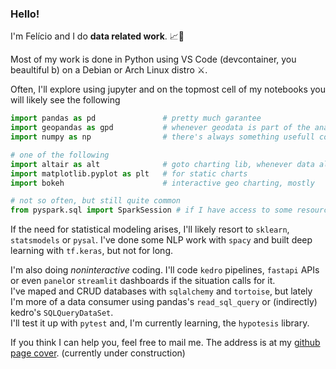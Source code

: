 ### Hello!
I'm Felício and I do **data related work**. :chart_with_upwards_trend::microscope:

Most of my work is done in Python using VS Code (devcontainer, you beaultiful b) on a Debian or Arch Linux distro :crossed_swords:.

Often, I'll explore using jupyter and on the topmost cell of my notebooks you will likely see the following
```python
import pandas as pd               # pretty much garantee
import geopandas as gpd           # whenever geodata is part of the analysis 
import numpy as np                # there's always something usefull comming from np

# one of the following
import altair as alt              # goto charting lib, whenever data allows me
import matplotlib.pyplot as plt   # for static charts
import bokeh                      # interactive geo charting, mostly

# not so often, but still quite common
from pyspark.sql import SparkSession # if I have access to some resources (and It's needed)
```
If the need for statistical modeling arises, I'll likely resort to `sklearn`, `statsmodels` or `pysal`. I've done some NLP work with `spacy` and built deep learning with `tf.keras`, but not for long.

I'm also doing *noninteractive* coding. I'll code `kedro` pipelines, `fastapi` APIs or even `panel`or `streamlit` dashboards if the situation calls for it.<br>
I've maped and CRUD databases with `sqlalchemy` and `tortoise`, but lately I'm more of a data consumer using pandas's `read_sql_query` or (indirectly) kedro's `SQLQueryDataSet`.<br>
I'll test it up with `pytest` and, I'm currently learning, the `hypotesis` library.

If you think I can help you, feel free to mail me. The address is at my [github page cover](https://feliciov.github.io). (currently under construction)
